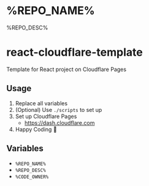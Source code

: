 # %REPO_NAME%
%REPO_DESC%

<!-- Remove below! -->

# react-cloudflare-template

Template for React project on Cloudflare Pages

## Usage

1. Replace all variables
1. (Optional) Use `./scripts` to set up
1. Set up Cloudflare Pages
    - https://dash.cloudflare.com
1. Happy Coding :tada:

## Variables

- `%REPO_NAME%`
- `%REPO_DESC%`
- `%CODE_OWNER%`

